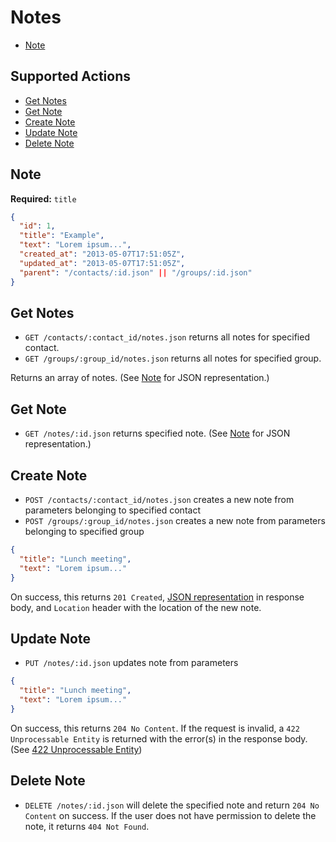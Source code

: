 # Notes

* [Note](#note)

## Supported Actions

* [Get Notes](#get-notes)
* [Get Note](#get-note)
* [Create Note](#create-note)
* [Update Note](#update-note)
* [Delete Note](#delete-note)

## Note

**Required:** ```title```

```json
{
  "id": 1,
  "title": "Example",
  "text": "Lorem ipsum...",
  "created_at": "2013-05-07T17:51:05Z",
  "updated_at": "2013-05-07T17:51:05Z",
  "parent": "/contacts/:id.json" || "/groups/:id.json"
}
```

## Get Notes

* ```GET /contacts/:contact_id/notes.json``` returns all notes for specified contact.
* ```GET /groups/:group_id/notes.json``` returns all notes for specified group.

Returns an array of notes. (See [Note](#note) for JSON representation.)

## Get Note

 * ```GET /notes/:id.json``` returns specified note. (See [Note](#note) for JSON representation.)

## Create Note

* ```POST /contacts/:contact_id/notes.json``` creates a new note from parameters belonging to specified contact
* ```POST /groups/:group_id/notes.json``` creates a new note from parameters belonging to specified group

```json
{
  "title": "Lunch meeting",
  "text": "Lorem ipsum..."
}
```

On success, this returns ```201 Created```, [JSON representation](#note) in response body, and ```Location``` header with the location of the new note.

## Update Note

* ```PUT /notes/:id.json``` updates note from parameters

```json
{
  "title": "Lunch meeting",
  "text": "Lorem ipsum..."
}
```

On success, this returns ```204 No Content```. If the request is invalid, a ```422 Unprocessable Entity``` is returned with the error(s) in the response body. (See [422 Unprocessable Entity](https://github.com/outstand/api-docs/blob/master/422.md))

## Delete Note

* ```DELETE /notes/:id.json``` will delete the specified note and return ```204 No Content``` on success. If the user does not have permission to delete the note, it returns ```404 Not Found```.

